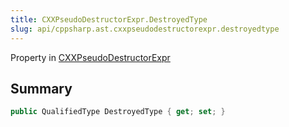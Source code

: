 ```yaml
---
title: CXXPseudoDestructorExpr.DestroyedType
slug: api/cppsharp.ast.cxxpseudodestructorexpr.destroyedtype
---
```

Property in [CXXPseudoDestructorExpr](/api/cppsharp/ast/cxxpseudodestructorexpr)

## Summary



```csharp
public QualifiedType DestroyedType { get; set; }
```

